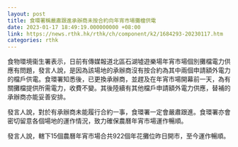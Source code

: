 ```yaml
---
layout: post
title: 食環署稱嚴肅跟進承辦商未按合約向年宵市場攤檔供電
date: 2023-01-17 18:49:19.000000000 +08:00
link: https://news.rthk.hk/rthk/ch/component/k2/1684293-20230117.htm
categories: rthk
---
```


食物環境衞生署表示，日前有傳媒報道北區石湖墟遊樂場年宵市場個別攤檔電力供應有問題，發言人說，是因為該場地的承辦商沒有按合約為其中兩個申請額外電力的檔戶供電。食環署知悉後，已更換承辦商，並趕及在年宵市場開幕前一天，為有關攤檔提供所需電力，收費不變。其後陸續有其他檔戶申請額外電力供應，替補的承辦商亦能妥善安排。

發言人說，對於有承辦商未能履行合約一事，食環署一定會嚴肅跟進。食環署亦會密切留意各個場地的運作情況，致力確保農曆年宵市場運作暢順。

發言人說，轄下15個農曆年宵市場合共922個年花攤位昨日開市，至今運作暢順。
